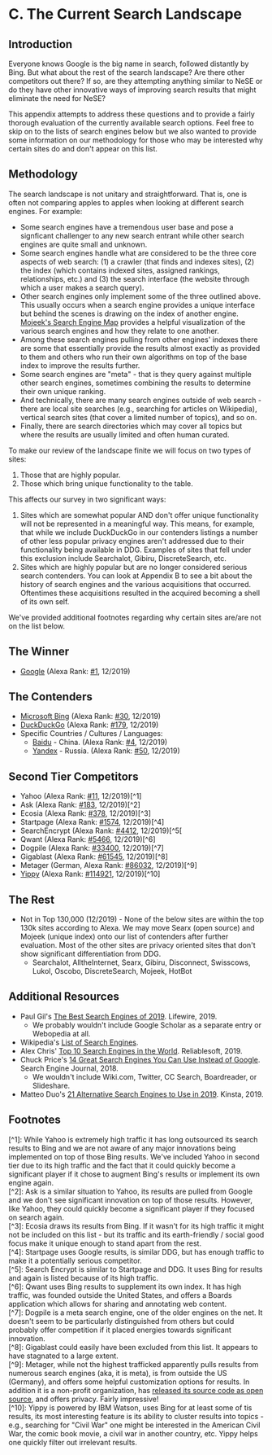 # C. The Current Search Landscape

## Introduction

Everyone knows Google is the big name in search, followed distantly by Bing. But what about the rest of the search landscape? Are there other competitors out there? If so, are they attempting anything similar to NeSE or do they have other innovative ways of improving search results that might eliminate the need for NeSE?

This appendix attempts to address these questions and to provide a fairly thorough evaluation of the currently available search options. Feel free to skip on to the lists of search engines below but we also wanted to provide some information on our methodology for those who may be interested why certain sites do and don't appear on this list.

## Methodology

The search landscape is not unitary and straightforward. That is, one is often not comparing apples to apples when looking at different search engines. For example:

* Some search engines have a tremendous user base and pose a signficant challenger to any new search entrant while other search engines are quite small and unknown.
* Some search engines handle what are considered to be the three core aspects of web search: \(1\) a crawler \(that finds and indexes sites\), \(2\) the index \(which contains indexed sites, assigned rankings, relationships, etc.\) and \(3\) the search interface \(the website through which a user makes a search query\).
* Other search engines only implement some of the three outlined above. This usually occurs when a search engine provides a unique interface but behind the scenes is drawing on the index of another engine. [Mojeek's Search Engine Map](https://www.searchenginemap.com/) provides a helpful visualization of the various search engines and how they relate to one another.
* Among these search engines pulling from other engines' indexes there are some that essentially provide the results almost exactly as provided to them and others who run their own algorithms on top of the base index to improve the results further.
* Some search engines are "meta" - that is they query against multiple other search engines, sometimes combining the results to determine their own unique ranking.
* And technically, there are many search engines outside of web search - there are local site searches \(e.g., searching for articles on Wikipedia\), vertical search sites \(that cover a limited number of topics\), and so on.
* Finally, there are search directories which may cover all topics but where the results are usually limited and often human curated.

To make our review of the landscape finite we will focus on two types of sites:

1. Those that are highly popular.
2. Those which bring unique functionality to the table.

This affects our survey in two significant ways:

1. Sites which are somewhat popular AND don't offer unique functionality will not be represented in a meaningful way. This means, for example, that while we include DuckDuckGo in our contenders listings a number of other less popular privacy engines aren't addressed due to their functionality being available in DDG. Examples of sites that fell under this exclusion include Searchalot, Gibiru, DiscreteSearch, etc.
2. Sites which are highly popular but are no longer considered serious search contenders. You can look at Appendix B to see a bit about the history of search engines and the various acquisitions that occurred. Oftentimes these acquisitions resulted in the acquired becoming a shell of its own self. 

We've provided additional footnotes regarding why certain sites are/are not on the list below.

## The Winner

* [Google](https://google.com) \(Alexa Rank: [\#1](https://www.alexa.com/topsites/countries/US), 12/2019\)

## The Contenders

* [Microsoft Bing](https://bing.com/) \(Alexa Rank: [\#30](https://www.alexa.com/siteinfo/bing.com), 12/2019\)
* [DuckDuckGo](https://duckduckgo.com/) \(Alexa Rank: [\#179](https://www.alexa.com/siteinfo/duckduckgo.com), 12/2019\)
* Specific Countries / Cultures / Languages:
  * [Baidu](https://baidu.com/) - China. \(Alexa Rank: [\#4](https://www.alexa.com/siteinfo/baidu.com), 12/2019\)
  * [Yandex](https://yandex.com/) - Russia. \(Alexa Rank: [\#50](https://www.alexa.com/siteinfo/yandex.ru), 12/2019\)

## Second Tier Competitors

* Yahoo \(Alexa Rank: [\#11](https://www.alexa.com/siteinfo/yahoo.com), 12/2019\)\[^1\]
* Ask \(Alexa Rank: [\#183](https://www.alexa.com/siteinfo/ask.com), 12/2019\)\[^2\]
* Ecosia \(Alexa Rank: [\#378](https://www.alexa.com/siteinfo/ecosia.org), 12/2019\)\[^3\]
* Startpage \(Alexa Rank: [\#1574](https://www.alexa.com/siteinfo/startpage.com), 12/2019\)\[^4\]
* SearchEncrypt \(Alexa Rank: [\#4412](https://www.alexa.com/siteinfo/searchencrypt.com), 12/2019\)\[^5\[
* Qwant \(Alexa Rank: [\#5466](https://www.alexa.com/siteinfo/qwant.com), 12/2019\)\[^6\]
* Dogpile \(Alexa Rank: [\#33400](https://www.alexa.com/siteinfo/dogpile.com), 12/2019\)\[^7\]
* Gigablast \(Alexa Rank: [\#61545](https://www.alexa.com/siteinfo/gigablast.com), 12/2019\)\[^8\]
* Metager \(German, Alexa Rank: [\#86032](https://www.alexa.com/siteinfo/metager.de), 12/2019\)\[^9\]
* [Yippy](https://yippy.com/) \(Alexa Rank: [\#114921](https://www.alexa.com/siteinfo/yippy.com), 12/2019\)\[^10\]

## The Rest

* Not in Top 130,000 \(12/2019\) - None of the below sites are within the top 130k sites according to Alexa. We may move Searx \(open source\) and Mojeek \(unique index\) onto our list of contenders after further evaluation. Most of the other sites are privacy oriented sites that don't show significant differentiation from DDG.
  * Searchalot, AlltheInternet, Searx, Gibiru, Disconnect, Swisscows, Lukol, Oscobo, DiscreteSearch, Mojeek, HotBot

## Additional Resources

* Paul Gil's [The Best Search Engines of 2019](https://www.lifewire.com/best-search-engines-2483352). Lifewire, 2019.
  * We probably wouldn't include Google Scholar as a separate entry or Webopedia at all.
* Wikipedia's [List of Search Engines](https://en.wikipedia.org/wiki/List_of_search_engines).
* Alex Chris' [Top 10 Search Engines in the World](https://www.reliablesoft.net/top-10-search-engines-in-the-world/). Reliablesoft, 2019.
* Chuck Price's [14 Great Search Engines You Can Use Instead of Google](https://www.searchenginejournal.com/alternative-search-engines/). Search Engine Journal, 2018.
  * We wouldn't include Wiki.com, Twitter, CC Search, Boardreader, or Slideshare.
* Matteo Duo's [21 Alternative Search Engines to Use in 2019](https://kinsta.com/blog/alternative-search-engines/). Kinsta, 2019.

## Footnotes

\[^1\]: While Yahoo is extremely high traffic it has long outsourced its search results to Bing and we are not aware of any major innovations being implemented on top of those Bing results. We've included Yahoo in second tier due to its high traffic and the fact that it could quickly become a significant player if it chose to augment Bing's results or implement its own engine again.  
\[^2\]: Ask is a similar situation to Yahoo, its results are pulled from Google and we don't see significant innovation on top of those results. However, like Yahoo, they could quickly become a significant player if they focused on search again.  
\[^3\]: Ecosia draws its results from Bing. If it wasn't for its high traffic it might not be included on this list - but its traffic and its earth-friendly / social good focus make it unique enough to stand apart from the rest.  
\[^4\]: Startpage uses Google results, is similar DDG, but has enough traffic to make it a potentially serious competitor.  
\[^5\]: Search Encrypt is similar to Startpage and DDG. It uses Bing for results and again is listed because of its high traffic.  
\[^6\]: Qwant uses Bing results to supplement its own index. It has high traffic, was founded outside the United States, and offers a Boards application which allows for sharing and annotating web content.  
\[^7\]: Dogpile is a meta search engine, one of the older engines on the net. It doesn't seem to be particularly distinguished from others but could probably offer competition if it placed energies towards significant innovation.  
\[^8\]: Gigablast could easily have been excluded from this list. It appears to have stagnated to a large extent.  
\[^9\]: Metager, while not the highest trafficked apparently pulls results from numerous search engines \(aka, it is meta\), is from outside the US \(Germany\), and offers some helpful customization options for results. In addition it is a non-profit organization, has [released its source code as open source](https://gitlab.metager.de/open-source/MetaGer), and offers privacy. Fairly impressive!  
\[^10\]: Yippy is powered by IBM Watson, uses Bing for at least some of tis results, its most interesting feature is its ability to cluster results into topics - e.g., searching for "Civil War" one might be interested in the American Civil War, the comic book movie, a civil war in another country, etc. Yippy helps one quickly filter out irrelevant results.

